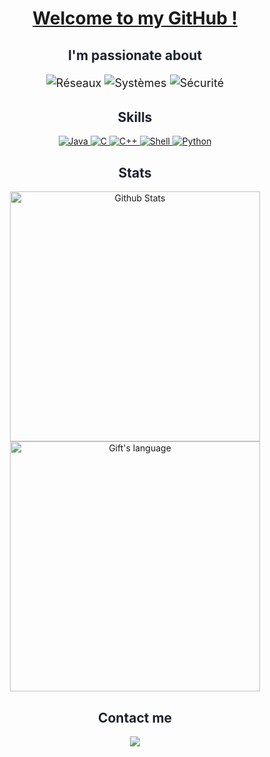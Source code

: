 <!-- Header -->


<!-- Title -->
<h1 align="center">
  <a href="#">Welcome to my GitHub !</a>
</h1>


<!-- About me -->
<h2 align="center" style="color: #1F222E;">I'm passionate about</h2>
<div style="text-align: center;">
  <div style="font-size: 18px; line-height: 1.5;">
    <p>
        <img src="https://img.shields.io/badge/Réseaux-0078D4?style=for-the-badge&logo=cisco&logoColor=white" alt="Réseaux" />
        <img src="https://img.shields.io/badge/Systèmes-212121?style=for-the-badge&logo=ubuntu&logoColor=white" alt="Systèmes" />
        <img src="https://img.shields.io/badge/Sécurité-4B0082?style=for-the-badge&logo=security&logoColor=white" alt="Sécurité" />
    </p>
  </div>
</div>

<!-- Skills -->
<h2 align="center" style="color: #1F222E;">Skills</h2>
<p align="center">
  <a href="https://www.java.com/" target="_blank">
    <img src="https://img.shields.io/badge/Java-★★★☆☆-007396?style=for-the-badge&logo=java&logoColor=white&labelColor=FFA500&logoWidth=30&logoHeight=30" alt="Java">
  </a>
  <a href="https://en.cppreference.com/w/c/language" target="_blank">
    <img src="https://img.shields.io/badge/C-★★★☆☆-A8B9CC?style=for-the-badge&logo=c&logoColor=white&labelColor=00599C&logoWidth=30&logoHeight=30" alt="C">
  </a>
  <a href="https://en.cppreference.com/w/cpp" target="_blank">
    <img src="https://img.shields.io/badge/C++-★☆☆☆☆-A8B9CC?style=for-the-badge&logo=c%2B%2B&logoColor=white&labelColor=4B0082&logoWidth=30&logoHeight=30" alt="C++">
  </a>
  <a href="https://www.gnu.org/software/bash/" target="_blank">
    <img src="https://img.shields.io/badge/Shell-★★☆☆☆-4EAA25?style=for-the-badge&logo=gnu-bash&logoColor=white&labelColor=292D3E&logoWidth=30&logoHeight=30" alt="Shell">
  </a>
  <a href="https://www.python.org/" target="_blank">
    <img src="https://img.shields.io/badge/Python-★★☆☆☆-3776AB?style=for-the-badge&logo=python&logoColor=white&labelColor=FFD43B&logoWidth=30&logoHeight=30" alt="Python">
  </a>
</p>

<!-- Stats -->
<h2 align="center" style="color: #1F222E;">Stats</h2>
<p align="center">
  <img src="https://github-readme-stats.vercel.app/api?username=BRK-Raafet&show_icons=true&theme=dark" alt="Github Stats" width="400px" />
  <img src="https://github-readme-stats.vercel.app/api/top-langs?username=BRK-Raafet&langs_count=10&show_icons=true&locale=en&layout=compact&theme=dark" alt="Gift's language" width="400px" />
</p>


<!-- Contact -->
<h2 align="center" style="color: #1F222E;">Contact me</h2>
<p align="center">
  <a href="https://www.linkedin.com/in/raafet-boukessassa/" target="_blank"><img src="https://img.shields.io/badge/Linkedin-%230077B5.svg?style=for-the-badge&logo=linkedin&logoColor=white"></a>

</p>
